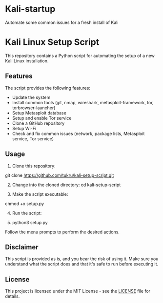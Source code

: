 # Kali-startup
Automate some common issues for a fresh install of Kali 
# Kali Linux Setup Script

This repository contains a Python script for automating the setup of a new Kali Linux installation.

## Features

The script provides the following features:

- Update the system
- Install common tools (git, nmap, wireshark, metasploit-framework, tor, torbrowser-launcher)
- Setup Metasploit database
- Setup and enable Tor service
- Clone a GitHub repository
- Setup Wi-Fi
- Check and fix common issues (network, package lists, Metasploit service, Tor service)

## Usage

1. Clone this repository:

git clone https://github.com/tukru/kali-setup-script.git

2. Change into the cloned directory:
cd kali-setup-script

3. Make the script executable:

chmod +x setup.py

4. Run the script:

5. python3 setup.py

Follow the menu prompts to perform the desired actions.

## Disclaimer

This script is provided as is, and you bear the risk of using it. Make sure you understand what the script does and that it's safe to run before executing it.

## License

This project is licensed under the MIT License - see the [LICENSE](LICENSE) file for details.





